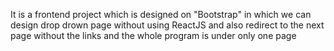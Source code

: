 It is a frontend project which is designed on "Bootstrap" in which we can design drop drown page without using ReactJS and also redirect to the next page without the links and the whole program is under only one page
